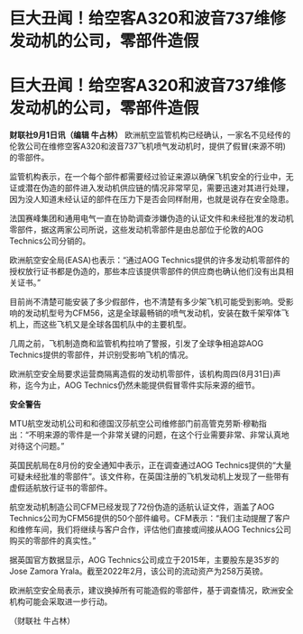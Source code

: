 # 巨大丑闻！给空客A320和波音737维修发动机的公司，零部件造假

# 巨大丑闻！给空客A320和波音737维修发动机的公司，零部件造假

**财联社9月1日讯（编辑 牛占林）**
欧洲航空监管机构已经确认，一家名不见经传的伦敦公司在维修空客A320和波音737飞机喷气发动机时，提供了假冒(来源不明)的零部件。

监管机构表示，在一个每个部件都需要经过验证来源以确保飞机安全的行业中，无证或潜在伪造的部件进入发动机供应链的情况非常罕见，需要迅速对其进行处理，因为没人知道未经认证的部件在压力下是否会同样耐用，也就是说存在安全隐患。

法国赛峰集团和通用电气一直在协助调查涉嫌伪造的认证文件和未经批准的发动机零部件，据这两家公司所说，这些发动机零部件是由总部位于伦敦的AOG
Technics公司分销的。

欧洲航空安全局(EASA)也表示：“通过AOG
Technics提供的许多发动机零部件的授权放行证书都是伪造的，那些本应该提供零部件的供应商也确认他们没有出具相关证书。”

目前尚不清楚可能安装了多少假部件，也不清楚有多少架飞机可能受到影响。受影响的发动机型号为CFM56，这是全球最畅销的喷气发动机，安装在数千架窄体飞机上，而这些飞机又是全球各国机队中的主要机型。

几周之前，飞机制造商和监管机构拉响了警报，引发了全球争相追踪AOG Technics提供的零部件，并识别受影响飞机的情况。

欧洲航空安全局要求运营商隔离造假的发动机零部件，该机构周四(8月31日)声称，迄今为止，AOG Technics仍然未能提供假冒零件实际来源的细节。

**安全警告**

MTU航空发动机公司和和德国汉莎航空公司维修部门前高管克劳斯·穆勒指出：“不明来源的零件是一个非常关键的问题，在这个行业需要非常、非常认真地对待这个问题。”

英国民航局在8月份的安全通知中表示，正在调查通过AOG
Technics提供的“大量可疑未经批准的零部件”。该文件称，在英国注册的飞机发动机上发现了一些带有虚假适航放行证书的零部件。

航空发动机制造公司CFM已经发现了72份伪造的适航认证文件，涵盖了AOG
Technics公司为CFM56提供的50个部件编号。CFM表示：“我们主动提醒了客户和维修车间，我们将继续与客户合作，评估他们直接或间接从AOG
Technics公司购买的零部件的真实性。”

据英国官方数据显示，AOG Technics公司成立于2015年，主要股东是35岁的Jose Zamora
Yrala。截至2022年2月，该公司的流动资产为258万英镑。

欧洲航空安全局表示，建议换掉所有可能造假的零部件，基于调查情况，欧洲安全机构可能会采取进一步行动。

（财联社 牛占林）

